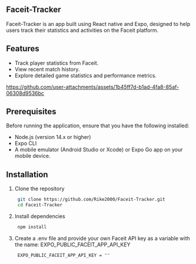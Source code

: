 ## Faceit-Tracker
Faceit-Tracker is an app built using React native and Expo, designed to help users track their statistics and activities on the Faceit platform.

## Features
- Track player statistics from Faceit.
- View recent match history.
- Explore detailed game statistics and performance metrics.

https://github.com/user-attachments/assets/1b45ff7d-b1ad-4fa8-85af-06308d9536bc


## Prerequisites
Before running the application, ensure that you have the following installed:

- Node.js (version 14.x or higher)
- Expo CLI
- A mobile emulator (Android Studio or Xcode) or Expo Go app on your mobile device.

## Installation
1. Clone the repository
   ```bash
    git clone https://github.com/Rike2000/Faceit-Tracker.git
    cd Faceit-Tracker
   ```
2. Install dependencies 
   ```bash
    npm install
   ```
3. Create a .env file and provide your own Faceit API key as a variable with the name: EXPO_PUBLIC_FACEIT_APP_API_KEY
   ```bash .env
    EXPO_PUBLIC_FACEIT_APP_API_KEY = ""
   ```

  
